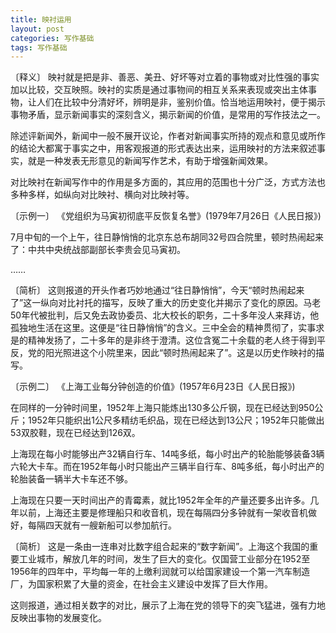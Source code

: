 ```yaml
---
title: 映衬运用
layout: post
categories: 写作基础
tags: 写作基础
---
```


〔释义〕 映衬就是把是非、善恶、美丑、好坏等对立着的事物或对比性强的事实加以比较，交互映照。映衬的实质是通过事物间的相互关系来表现或突出主体事物，让人们在比较中分清好坏，辨明是非，鉴别价值。恰当地运用映衬，便于揭示事物矛盾，显示新闻事实的深刻含义，揭示新闻的价值，是常用的写作技法之一。

除述评新闻外，新闻中一般不展开议论，作者对新闻事实所持的观点和意见或所作的结论大都寓于事实之中，用客观报道的形式表达出来，运用映衬的方法来叙述事实，就是一种发表无形意见的新闻写作艺术，有助于增强新闻效果。

对比映衬在新闻写作中的作用是多方面的，其应用的范围也十分广泛，方式方法也多种多样，如纵向对比映衬、横向对比映衬等。

〔示例一〕 《党组织为马寅初彻底平反恢复名誉》(1979年7月26日《人民日报》)

7月中旬的一个上午，往日静悄悄的北京东总布胡同32号四合院里，顿时热闹起来了：中共中央统战部副部长李贵会见马寅初。

……

〔简析〕 这则报道的开头作者巧妙地通过“往日静悄悄”，今天“顿时热闹起来了”这一纵向对比衬托的描写，反映了重大的历史变化并揭示了变化的原因。马老50年代被批判，后又免去政协委员、北大校长的职务，二十多年没人来拜访，他孤独地生活在这里。这便是“往日静悄悄”的含义。三中全会的精神贯彻了，实事求是的精神发扬了，二十多年的是非终于澄清。这位含冤二十余载的老人终于得到平反，党的阳光照进这个小院里来，因此“顿时热闹起来了”。这是以历史作映衬的描写。

〔示例二〕 《上海工业每分钟创造的价值》(1957年6月23日《人民日报》)

在同样的一分钟时间里，1952年上海只能炼出130多公斤钢，现在已经达到950公斤；1952年只能织出1公尺多精纺毛织品，现在已经达到13公尺；1952年只能做出53双胶鞋，现在已经达到126双。

上海现在每小时能够出产32辆自行车、14吨多纸，每小时出产的轮胎能够装备3辆六轮大卡车。而在1952年每小时只能出产三辆半自行车、8吨多纸，每小时出产的轮胎装备一辆半大卡车还不够。

上海现在只要一天时间出产的青霉素，就比1952年全年的产量还要多出许多。几年以前，上海还主要是修理船只和收音机，现在每隔四分多钟就有一架收音机做好，每隔四天就有一艘新船可以参加航行。

〔简析〕 这是一条由一连串对比数字组合起来的“数字新闻”。上海这个我国的重要工业城市，解放几年的时间，发生了巨大的变化。仅国营工业部分在1952至1956年的四年中，平均每一年的上缴利润就可以给国家建设一个第一汽车制造厂，为国家积累了大量的资金，在社会主义建设中发挥了巨大作用。

这则报道，通过相关数字的对比，展示了上海在党的领导下的突飞猛进，强有力地反映出事物的发展变化。 